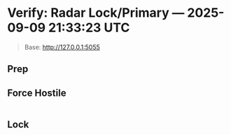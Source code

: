 # Verify: Radar Lock/Primary — 2025-09-09 21:33:23 UTC
> Base: http://127.0.0.1:5055

## Prep

## Force Hostile
```
```

## Lock
```
```
